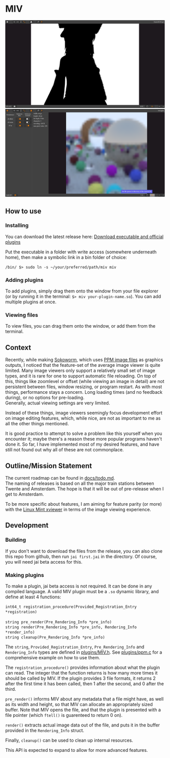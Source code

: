 # MIV
![Screenshot of the image viewer, showing a frame from the Bad Apple music video.](/docs/apeldoorn_screenshot_1.png "Screenshot of the image viewer, showing a frame from the Bad Apple music video.")
![Screenshot of the image viewer, showing the settings menu and metadata bar, together with a tooltip.](/docs/apeldoorn_screenshot_2.png "Screenshot of the image viewer, showing the settings menu and metadata bar, together with a tooltip.")

## How to use
### Installing
You can download the latest release here:
[Download executable and official plugins](https://github.com/Stvff/MIV/releases/latest)

Put the executable in a folder with write access (somewhere underneath home), then make a symbolic link in a bin folder of choice:
```
/bin/ $> sudo ln -s ~/your/preferred/path/miv miv
```

### Adding plugins
To add plugins, simply drag them onto the window from your file explorer (or by running it in the terminal: `$> miv your-plugin-name.so`). You can add multiple plugins at once.

### Viewing files
To view files, you can drag them onto the window, or add them from the terminal.

## Context
Recently, while making [Sokoworm](https://stvff.github.io/sokoworm.html#top), which uses [PPM image files](https://en.wikipedia.org/wiki/Netpbm#File_formats)
as graphics outputs, I noticed that the feature-set of the average image viewer is quite limited. Many image viewers only support a relatively small set of image types,
and it is rare for one to support automatic file reloading. On top of this, things like zoomlevel or offset (while viewing an image in detail) are not persistent between files, window resizing, or program restart.
As with most things, performance stays a concern. Long loading times (and no feedback during), or no options for pre-loading.\
Generally, actual viewing settings are very limited.

Instead of these things, image viewers seemingly focus development effort on image editing features, which, while nice, are not as important to me as all the other things mentioned.

It is good practice to attempt to solve a problem like this yourself when you encounter it; maybe there's a reason these more popular programs haven't done it.
So far, I have implemented most of my desired features, and have still not found out why all of these are not commonplace.

## Outline/Mission Statement
The current roadmap can be found in [docs/todo.md](./docs/todo.md).\
The naming of releases is based on all the major train stations between Twente and Amsterdam. The hope is that it will be out of pre-release when I get to Amsterdam.

To be more specific about features, I am aiming for feature parity (or more) with the [Linux Mint xviewer](https://github.com/linuxmint/xviewer?tab=readme-ov-file) in terms of the image viewing experience.

## Development
### Building
If you don't want to download the files from the release, you can also clone this repo from github, then run `jai first.jai` in the directory.
Of course, you will need jai beta access for this.

### Making plugins
To make a plugin, jai beta access is not required. It can be done in any compiled language.
A valid MIV plugin must be a `.so` dynamic library, and define at least 4 functions:
```
int64_t registration_procedure(Provided_Registration_Entry *registration)

string pre_render(Pre_Rendering_Info *pre_info)
string render(Pre_Rendering_Info *pre_info, Rendering_Info *render_info)
string cleanup(Pre_Rendering_Info *pre_info)
```
The `string`, `Provided_Registration_Entry`, `Pre_Rendering_Info` and `Rendering_Info` types are defined in [plugins/MIV.h](./plugins/MIV.h).
See [plugins/ppm.c](./plugins/pnm.c) for a comprehensive example on how to use them.

The `registration_procedure()` provides information about what the plugin can read. The integer that the function returns is how many more times it should be called by MIV.
If the plugin provides 3 file formats, it returns 2 after the first time it has been called, then 1 after the second, and 0 after the third.

`pre_render()` informs MIV about any metadata that a file might have, as well as its width and height, so that MIV can allocate an appropriately sized buffer.
Note that MIV opens the file, and that the plugin is presented with a file pointer (which `ftell()` is guarenteed to return 0 on).

`render()` extracts actual image data out of the file, and puts it in the buffer provided in the `Rendering_Info` struct.

Finally, `cleanup()` can be used to clean up internal resources.

This API is expected to expand to allow for more advanced features.
